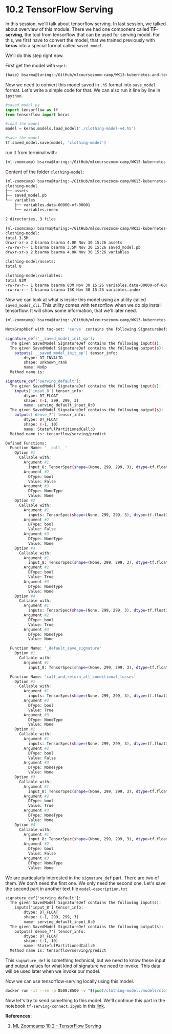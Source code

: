 # 10.2 TensorFlow Serving

In this session, we'll talk about tensorflow serving. In last session, we talked about overview of this module. There we had one component called **TF-serving**, the tool from tensorflow that can be used for serving model. For this, we first have to convert the model, that we trained previously with **keras** into a special format called `saved_model`. 

We'll do this step right now. 

First get the model with `wget`:
```bash
(base) bsarma@turing:~/GitHub/mlcoursezoom-camp/WK13-kubernetes-and-tensorflow-serving$ wget https://github.com/alexeygrigorev/mlbookcamp-code/releases/download/chapter7-model/xception_v4_large_08_0.894.h5 -O clothing-model-v4.h5
```
Now we need to convert this model saved in `.h5` format into `save_model` format. Let's write a simple code for that. We can also run it line by line in `ipython`.

```python
#saved_model.py
import tensorflow as tf
from tensorflow import keras

#load the model
model = keras.models.load_model('./clothing-model-v4.h5')

#save the model
tf.saved_model.save(model, 'clothing-model')
```

run it from terminal with:
```bash
(ml-zoomcamp) bsarma@turing:~/GitHub/mlcoursezoom-camp/WK13-kubernetes-and-tensorflow-serving$ python saved-model.py
```
Content of the folder `clothing-model`:

```bash
(ml-zoomcamp) bsarma@turing:~/GitHub/mlcoursezoom-camp/WK13-kubernetes-and-tensorflow-serving$ tree clothing-model
clothing-model
├── assets
├── saved_model.pb
└── variables
    ├── variables.data-00000-of-00001
    └── variables.index

2 directories, 3 files
```
```bash
(ml-zoomcamp) bsarma@turing:~/GitHub/mlcoursezoom-camp/WK13-kubernetes-and-tensorflow-serving$ ls -lhR clothing-model
clothing-model:
total 3.5M
drwxr-xr-x 2 bsarma bsarma 4.0K Nov 30 15:26 assets
-rw-rw-r-- 1 bsarma bsarma 3.5M Nov 30 15:26 saved_model.pb
drwxr-xr-x 2 bsarma bsarma 4.0K Nov 30 15:26 variables

clothing-model/assets:
total 0

clothing-model/variables:
total 83M
-rw-rw-r-- 1 bsarma bsarma 83M Nov 30 15:26 variables.data-00000-of-00001
-rw-rw-r-- 1 bsarma bsarma 15K Nov 30 15:26 variables.index
```

Now we can look at what is inside this model using an utility called `saved_model_cli`. This utility comes with tensorflow when we do pip install tensorflow. It will show some information, that we'll later need.

```bash
(ml-zoomcamp) bsarma@turing:~/GitHub/mlcoursezoom-camp/WK13-kubernetes-and-tensorflow-serving$ saved_model_cli show --dir clothing-model --all 

MetaGraphDef with tag-set: 'serve' contains the following SignatureDefs:

signature_def['__saved_model_init_op']:
  The given SavedModel SignatureDef contains the following input(s):
  The given SavedModel SignatureDef contains the following output(s):
    outputs['__saved_model_init_op'] tensor_info:
        dtype: DT_INVALID
        shape: unknown_rank
        name: NoOp
  Method name is: 

signature_def['serving_default']:
  The given SavedModel SignatureDef contains the following input(s):
    inputs['input_8'] tensor_info:
        dtype: DT_FLOAT
        shape: (-1, 299, 299, 3)
        name: serving_default_input_8:0
  The given SavedModel SignatureDef contains the following output(s):
    outputs['dense_7'] tensor_info:
        dtype: DT_FLOAT
        shape: (-1, 10)
        name: StatefulPartitionedCall:0
  Method name is: tensorflow/serving/predict

Defined Functions:
  Function Name: '__call__'
    Option #1
      Callable with:
        Argument #1
          input_8: TensorSpec(shape=(None, 299, 299, 3), dtype=tf.float32, name='input_8')
        Argument #2
          DType: bool
          Value: False
        Argument #3
          DType: NoneType
          Value: None
    Option #2
      Callable with:
        Argument #1
          inputs: TensorSpec(shape=(None, 299, 299, 3), dtype=tf.float32, name='inputs')
        Argument #2
          DType: bool
          Value: False
        Argument #3
          DType: NoneType
          Value: None
    Option #3
      Callable with:
        Argument #1
          input_8: TensorSpec(shape=(None, 299, 299, 3), dtype=tf.float32, name='input_8')
        Argument #2
          DType: bool
          Value: True
        Argument #3
          DType: NoneType
          Value: None
    Option #4
      Callable with:
        Argument #1
          inputs: TensorSpec(shape=(None, 299, 299, 3), dtype=tf.float32, name='inputs')
        Argument #2
          DType: bool
          Value: True
        Argument #3
          DType: NoneType
          Value: None

  Function Name: '_default_save_signature'
    Option #1
      Callable with:
        Argument #1
          input_8: TensorSpec(shape=(None, 299, 299, 3), dtype=tf.float32, name='input_8')

  Function Name: 'call_and_return_all_conditional_losses'
    Option #1
      Callable with:
        Argument #1
          inputs: TensorSpec(shape=(None, 299, 299, 3), dtype=tf.float32, name='inputs')
        Argument #2
          DType: bool
          Value: True
        Argument #3
          DType: NoneType
          Value: None
    Option #2
      Callable with:
        Argument #1
          inputs: TensorSpec(shape=(None, 299, 299, 3), dtype=tf.float32, name='inputs')
        Argument #2
          DType: bool
          Value: False
        Argument #3
          DType: NoneType
          Value: None
    Option #3
      Callable with:
        Argument #1
          input_8: TensorSpec(shape=(None, 299, 299, 3), dtype=tf.float32, name='input_8')
        Argument #2
          DType: bool
          Value: True
        Argument #3
          DType: NoneType
          Value: None
    Option #4
      Callable with:
        Argument #1
          input_8: TensorSpec(shape=(None, 299, 299, 3), dtype=tf.float32, name='input_8')
        Argument #2
          DType: bool
          Value: False
        Argument #3
          DType: NoneType
          Value: None
```

We are particularly interested in the `signature_def` part. There are two of them. We don't need the first one. We only need the second one. Let's save the second part in another text file `model-description.txt`

```txt
signature_def['serving_default']:
  The given SavedModel SignatureDef contains the following input(s):
    inputs['input_8'] tensor_info:
        dtype: DT_FLOAT
        shape: (-1, 299, 299, 3)
        name: serving_default_input_8:0
  The given SavedModel SignatureDef contains the following output(s):
    outputs['dense_7'] tensor_info:
        dtype: DT_FLOAT
        shape: (-1, 10)
        name: StatefulPartitionedCall:0
  Method name is: tensorflow/serving/predict
``` 

This `signature_def` is something technical, but we need to know these input and output values for what kind of signature we need to invoke. This data will be used later when we invoke our model. 

Now we can use tensorflow-serving locally using this model. 

```bash
docker run -it --rm -p 8500:8500 -v "$(pwd)/clothing-model:/models/clothing-model/1" -e MODEL_NAME="clothing-model" tensorflow/serving:2.7.0
```

Now let's try to send something to this model. We'll continue this part in the notebook `tf-serving-connect.ipynb` in this [link](https://github.com/bhasarma/mlcoursezoom-camp/blob/main/WK13-kubernetes-and-tensorflow-serving/tf-serving-connect.ipynb).



**References:**
1. [ML Zoomcamp 10.2 - TensorFlow Serving](https://www.youtube.com/watch?v=deXR2fThYDw&list=PL3MmuxUbc_hIhxl5Ji8t4O6lPAOpHaCLR&index=99)